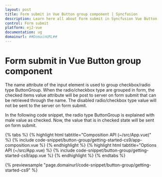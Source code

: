 ```yaml
---
layout: post
title: Form submit in Vue Button group component | Syncfusion
description: Learn here all about Form submit in Syncfusion Vue Button group component of Syncfusion Essential JS 2 and more.
control: Form submit 
platform: ej2-vue
documentation: ug
domainurl: ##DomainURL##
---
```


# Form submit in Vue Button group component

The name attribute of the input element  is used to group checkbox/radio type ButtonGroup. When the radio/checkbox type are grouped in form, the checked items value attribute will be post to server on form submit that can be retrieved through the name. The disabled radio/checkbox type value will not be sent to the server on form submit.

In the following code snippet, the radio type ButtonGroup is explained with male value as checked. Now, the value that is in checked state will be sent on form submit.

{% tabs %}
{% highlight html tabtitle="Composition API (~/src/App.vue)" %}
{% include code-snippet/button-group/getting-started-cs9/app-composition.vue %}
{% endhighlight %}
{% highlight html tabtitle="Options API (~/src/App.vue) %}
{% include code-snippet/button-group/getting-started-cs9/app.vue %}
{% endhighlight %}
{% endtabs %}
        
{% previewsample "page.domainurl/code-snippet/button-group/getting-started-cs9" %}